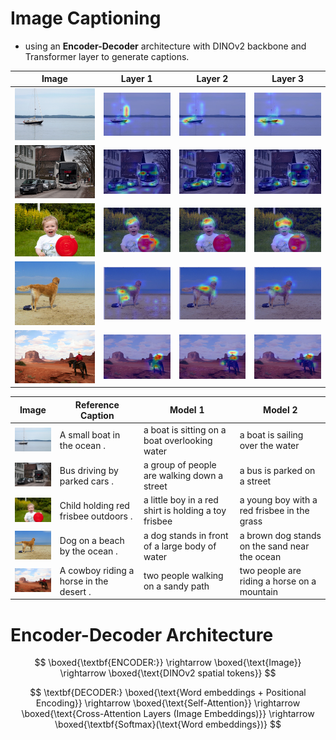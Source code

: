 # Image Captioning 

- using an **Encoder-Decoder** architecture with DINOv2 backbone and Transformer layer to generate captions. 

| Image                      | Layer 1                             | Layer 2                             | Layer 3                             |
| -------------------------- | ----------------------------------- | ----------------------------------- | ----------------------------------- |
| ![Image 1](data/boat.png)  | ![Layer 1-1](data/pil_img_754.jpg)  | ![Layer 2-1](data/pil_img_214.jpg)  | ![Layer 3-1](data/pil_img_125.jpg)  |
| ![Image 2](data/bus.png)   | ![Layer 1-2](data/pil_img_859.jpg)   | ![Layer 2-2](data/pil_img_381.jpg)   | ![Layer 3-2](data/pil_img_350.jpg)   |
| ![Image 3](data/child.png) | ![Layer 1-3](data/pil_img_328.jpg) | ![Layer 2-3](data/pil_img_242.jpg) | ![Layer 3-3](data/pil_img_854.jpg) |
| ![Image 4](data/dog.png)   | ![Layer 1-4](data/pil_img_204.jpg)   | ![Layer 2-4](data/pil_img_792.jpg)   | ![Layer 3-4](data/pil_img_858.jpg)   |
| ![Image 5](data/horse.png) | ![Layer 1-5](data/pil_img_658.jpg) | ![Layer 2-5](data/pil_img_189.jpg) | ![Layer 3-5](data/pil_img_704.jpg) |


| Image                                       | Reference Caption                           | Model 1                                          | Model 2                                      |
|---------------------------------------------|---------------------------------------------|--------------------------------------------------|----------------------------------------------|
| <img src="data/boat.png" width="100px">     | A small boat in the ocean .                 | a boat is sitting on a boat overlooking water     | a boat is sailing over the water             |
| <img src="data/bus.png" width="100px">      | Bus driving by parked cars .               | a group of people are walking down a street      | a bus is parked on a street                  |
| <img src="data/child.png" width="100px">    | Child holding red frisbee outdoors .        | a little boy in a red shirt is holding a toy frisbee | a young boy with a red frisbee in the grass |
| <img src="data/dog.png" width="100px">      | Dog on a beach by the ocean .               | a dog stands in front of a large body of water   | a brown dog stands on the sand near the ocean |
| <img src="data/horse.png" width="100px">    | A cowboy riding a horse in the desert .     | two people walking on a sandy path               | two people are riding a horse on a mountain |

# Encoder-Decoder Architecture
$$
\boxed{\textbf{ENCODER:}}
\rightarrow
\boxed{\text{Image}}
\rightarrow
\boxed{\text{DINOv2 spatial tokens}}
$$

$$
\textbf{DECODER:}
\boxed{\text{Word embeddings + Positional Encoding}}
\rightarrow
\boxed{\text{Self-Attention}}
\rightarrow
\boxed{\text{Cross-Attention Layers (Image Embeddings)}}
\rightarrow
\boxed{\textbf{Softmax}(\text{Word embeddings})}
$$


